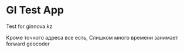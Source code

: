 # GI Test App
Test for ginnova.kz


Кроме точного адреса все есть,
Слишком много времени занимает forward geocoder
